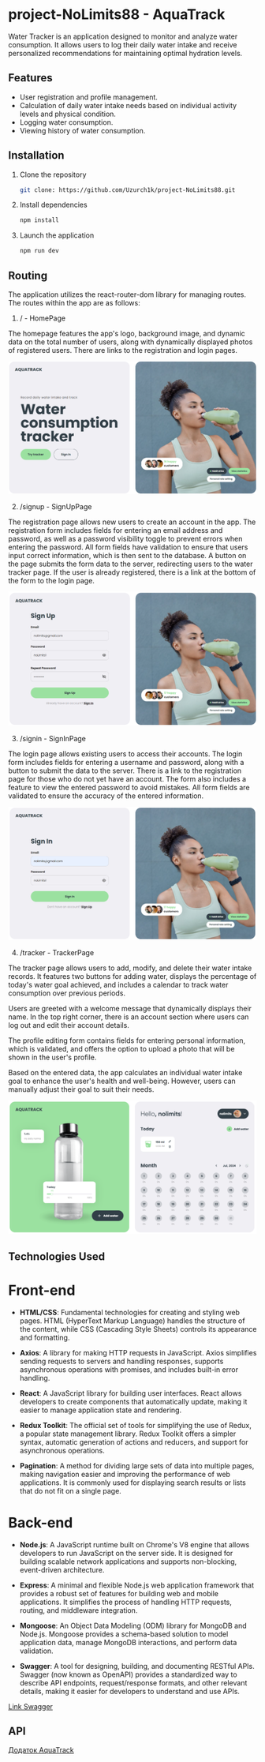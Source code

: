 # project-NoLimits88 - AquaTrack

Water Tracker is an application designed to monitor and analyze water
consumption. It allows users to log their daily water intake and receive
personalized recommendations for maintaining optimal hydration levels.

## Features

- User registration and profile management.
- Calculation of daily water intake needs based on individual activity levels
  and physical condition.
- Logging water consumption.
- Viewing history of water consumption.

## Installation

1.  Clone the repository
    ```sh
    git clone: https://github.com/Uzurch1k/project-NoLimits88.git
    ```
2.  Install dependencies
    ```sh
    npm install
    ```
3.  Launch the application
    ```sh
    npm run dev
    ```

## Routing

The application utilizes the react-router-dom library for managing routes. The
routes within the app are as follows:

1. / - HomePage

The homepage features the app's logo, background image, and dynamic data on the
total number of users, along with dynamically displayed photos of registered
users. There are links to the registration and login pages.

![](/src/assets/homepage.jpg)

2. /signup - SignUpPage

The registration page allows new users to create an account in the app. The
registration form includes fields for entering an email address and password, as
well as a password visibility toggle to prevent errors when entering the
password. All form fields have validation to ensure that users input correct
information, which is then sent to the database. A button on the page submits
the form data to the server, redirecting users to the water tracker page. If the
user is already registered, there is a link at the bottom of the form to the
login page.

![](/src/assets/signup.jpg)

3. /signin - SignInPage

The login page allows existing users to access their accounts. The login form
includes fields for entering a username and password, along with a button to
submit the data to the server. There is a link to the registration page for
those who do not yet have an account. The form also includes a feature to view
the entered password to avoid mistakes. All form fields are validated to ensure
the accuracy of the entered information.

![](/src/assets/signin.jpg)

4. /tracker - TrackerPage

The tracker page allows users to add, modify, and delete their water intake
records. It features two buttons for adding water, displays the percentage of
today's water goal achieved, and includes a calendar to track water consumption
over previous periods.

Users are greeted with a welcome message that dynamically displays their name.
In the top right corner, there is an account section where users can log out and
edit their account details.

The profile editing form contains fields for entering personal information,
which is validated, and offers the option to upload a photo that will be shown
in the user's profile.

Based on the entered data, the app calculates an individual water intake goal to
enhance the user's health and well-being. However, users can manually adjust
their goal to suit their needs.

![](/src/assets/tracker.jpg)

## Technologies Used

# Front-end

- **HTML/CSS**: Fundamental technologies for creating and styling web pages.
  HTML (HyperText Markup Language) handles the structure of the content, while
  CSS (Cascading Style Sheets) controls its appearance and formatting.

- **Axios**: A library for making HTTP requests in JavaScript. Axios simplifies
  sending requests to servers and handling responses, supports asynchronous
  operations with promises, and includes built-in error handling.

- **React**: A JavaScript library for building user interfaces. React allows
  developers to create components that automatically update, making it easier to
  manage application state and rendering.

- **Redux Toolkit**: The official set of tools for simplifying the use of Redux,
  a popular state management library. Redux Toolkit offers a simpler syntax,
  automatic generation of actions and reducers, and support for asynchronous
  operations.

- **Pagination**: A method for dividing large sets of data into multiple pages,
  making navigation easier and improving the performance of web applications. It
  is commonly used for displaying search results or lists that do not fit on a
  single page.

# Back-end

- **Node.js**: A JavaScript runtime built on Chrome's V8 engine that allows
  developers to run JavaScript on the server side. It is designed for building
  scalable network applications and supports non-blocking, event-driven
  architecture.

- **Express**: A minimal and flexible Node.js web application framework that
  provides a robust set of features for building web and mobile applications. It
  simplifies the process of handling HTTP requests, routing, and middleware
  integration.

- **Mongoose**: An Object Data Modeling (ODM) library for MongoDB and Node.js.
  Mongoose provides a schema-based solution to model application data, manage
  MongoDB interactions, and perform data validation.

- **Swagger**: A tool for designing, building, and documenting RESTful APIs.
  Swagger (now known as OpenAPI) provides a standardized way to describe API
  endpoints, request/response formats, and other relevant details, making it
  easier for developers to understand and use APIs.

[Link Swagger](https://aquatrack-backend-bmxm.onrender.com/api-docs/)

## API

[Додаток AquaTrack](https://project-nolimits88.netlify.app/)
